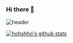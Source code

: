 ### Hi there 👋

![header](https://capsule-render.vercel.app/api?type=wave&color=auto&height=300&section=header&text=hohshho&fontSize=90)

[![hohshho's github stats](https://github-readme-stats.vercel.app/api?username={hohshho}&show_icons=true&theme={dracula})](https://github.com/{hohshho}/github-readme-stats)
